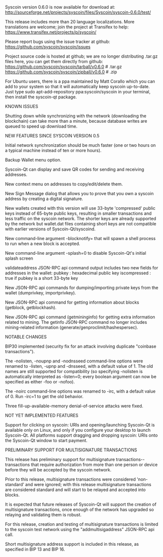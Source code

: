 ﻿Syscoin version 0.6.0 is now available for download at:
http://sourceforge.net/projects/syscoin/files/Syscoin/syscoin-0.6.0/test/

This release includes more than 20 language localizations.
More translations are welcome; join the
project at Transifex to help:
https://www.transifex.net/projects/p/syscoin/

Please report bugs using the issue tracker at github:
https://github.com/syscoin/syscoin/issues

Project source code is hosted at github; we are no longer
distributing .tar.gz files here, you can get them
directly from github:
https://github.com/syscoin/syscoin/tarball/v0.6.0  # .tar.gz
https://github.com/syscoin/syscoin/zipball/v0.6.0  # .zip

For Ubuntu users, there is a ppa maintained by Matt Corallo which
you can add to your system so that it will automatically keep
syscoin up-to-date.  Just type
sudo apt-add-repository ppa:syscoin/syscoin
in your terminal, then install the syscoin-qt package.


KNOWN ISSUES

Shutting down while synchronizing with the network
(downloading the blockchain) can take more than a minute,
because database writes are queued to speed up download
time.


NEW FEATURES SINCE SYSCOIN VERSION 0.5

Initial network synchronization should be much faster
(one or two hours on a typical machine instead of ten or more
hours).

Backup Wallet menu option.

Syscoin-Qt can display and save QR codes for sending
and receiving addresses.

New context menu on addresses to copy/edit/delete them.

New Sign Message dialog that allows you to prove that you
own a syscoin address by creating a digital
signature.

New wallets created with this version will
use 33-byte 'compressed' public keys instead of
65-byte public keys, resulting in smaller
transactions and less traffic on the syscoin
network. The shorter keys are already supported
by the network but wallet.dat files containing
short keys are not compatible with earlier
versions of Syscoin-Qt/syscoind.

New command-line argument -blocknotify=<command>
that will spawn a shell process to run <command> 
when a new block is accepted.

New command-line argument -splash=0 to disable
Syscoin-Qt's initial splash screen

validateaddress JSON-RPC api command output includes
two new fields for addresses in the wallet:
pubkey : hexadecimal public key
iscompressed : true if pubkey is a short 33-byte key

New JSON-RPC api commands for dumping/importing
private keys from the wallet (dumprivkey, importprivkey).

New JSON-RPC api command for getting information about
blocks (getblock, getblockhash).

New JSON-RPC api command (getmininginfo) for getting
extra information related to mining. The getinfo
JSON-RPC command no longer includes mining-related
information (generate/genproclimit/hashespersec).



NOTABLE CHANGES

BIP30 implemented (security fix for an attack involving
duplicate "coinbase transactions").

The -nolisten, -noupnp and -nodnsseed command-line
options were renamed to -listen, -upnp and -dnsseed,
with a default value of 1. The old names are still
supported for compatibility (so specifying -nolisten
is automatically interpreted as -listen=0; every
boolean argument can now be specified as either
-foo or -nofoo).

The -noirc command-line options was renamed to
-irc, with a default value of 0. Run -irc=1 to
get the old behavior.

Three fill-up-available-memory denial-of-service
attacks were fixed.


NOT YET IMPLEMENTED FEATURES

Support for clicking on syscoin: URIs and
opening/launching Syscoin-Qt is available only on Linux,
and only if you configure your desktop to launch
Syscoin-Qt. All platforms support dragging and dropping
syscoin: URIs onto the Syscoin-Qt window to start
payment.


PRELIMINARY SUPPORT FOR MULTISIGNATURE TRANSACTIONS

This release has preliminary support for multisignature
transactions-- transactions that require authorization
from more than one person or device before they
will be accepted by the syscoin network.

Prior to this release, multisignature transactions
were considered 'non-standard' and were ignored;
with this release multisignature transactions are
considered standard and will start to be relayed
and accepted into blocks.

It is expected that future releases of Syscoin-Qt
will support the creation of multisignature transactions,
once enough of the network has upgraded so relaying
and validating them is robust.

For this release, creation and testing of multisignature
transactions is limited to the syscoin test network using
the "addmultisigaddress" JSON-RPC api call.

Short multisignature address support is included in this
release, as specified in BIP 13 and BIP 16.
